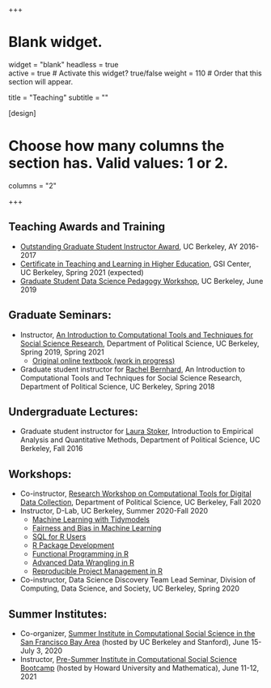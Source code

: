 +++
# Blank widget.
widget = "blank"
headless = true  
active = true  # Activate this widget? true/false
weight = 110  # Order that this section will appear.

title = "Teaching"
subtitle = ""

[design]
  # Choose how many columns the section has. Valid values: 1 or 2.
  columns = "2"

+++

## Teaching Awards and Training 

- [Outstanding Graduate Student Instructor Award](https://gsi.berkeley.edu/programs-services/award-programs/ogsi/ogsi-2017/), UC Berkeley, AY 2016-2017 
- [Certificate in Teaching and Learning in Higher Education](https://gsi.berkeley.edu/programs-services/certificate-program/), GSI Center, UC Berkeley, Spring 2021 (expected)
- [Graduate Student Data Science Pedagogy Workshop](https://data.berkeley.edu/news/graduate-student-data-science-pedagogy-workshop%20), UC Berkeley, June 2019

## Graduate Seminars:
- Instructor, [An Introduction to Computational Tools and Techniques for Social Science Research](https://github.com/PS239T/spring_2021), Department of Political Science, UC Berkeley, Spring 2019, Spring 2021 
  - [Original online textbook (work in progress)](https://jaeyk.github.io/PS239T/)
- Graduate student instructor for [Rachel Bernhard](http://rachelbernhard.com/), An Introduction to Computational Tools and Techniques for Social Science Research, Department of Political Science, UC Berkeley, Spring 2018 

## Undergraduate Lectures:
- Graduate student instructor for [Laura Stoker](https://polisci.berkeley.edu/people/person/laura-stoker), Introduction to Empirical Analysis and Quantitative Methods, Department of Political Science, UC Berkeley, Fall 2016

## Workshops:
- Co-instructor, [Research Workshop on Computational Tools for Digital Data Collection](https://github.com/jaeyk/digital_data_collection_workshop), Department of Political Science, UC Berkeley, Fall 2020
- Instructor, D-Lab, UC Berkeley, Summer 2020-Fall 2020 
  - [Machine Learning with Tidymodels](https://github.com/dlab-berkeley/Machine-Learning-with-tidymodels)
  - [Fairness and Bias in Machine Learning](https://dlab-berkeley.github.io/fairML/)
  - [SQL for R Users](https://github.com/dlab-berkeley/sql-for-r-users)
  - [R Package Development](https://github.com/dlab-berkeley/R-package-development)
  - [Functional Programming in R](https://github.com/dlab-berkeley/R-functional-programming)
  - [Advanced Data Wrangling in R](https://github.com/dlab-berkeley/advanced-data-wrangling-in-R)
  - [Reproducible Project Management in R](https://github.com/dlab-berkeley/efficient-reproducible-project-management-in-R)
- Co-instructor, Data Science Discovery Team Lead Seminar, Division of Computing, Data Science, and Society, UC Berkeley, Spring 2020 

## Summer Institutes:
- Co-organizer, [Summer Institute in Computational Social Science in the San Francisco Bay Area](https://sicss.io/2020/bay_area/) (hosted by UC Berkeley and Stanford), June 15-July 3, 2020
- Instructor, [Pre-Summer Institute in Computational Social Science Bootcamp](https://github.com/jaeyk/sicss-howard-r-boot-camp) (hosted by Howard University and Mathematica), June 11-12, 2021 
